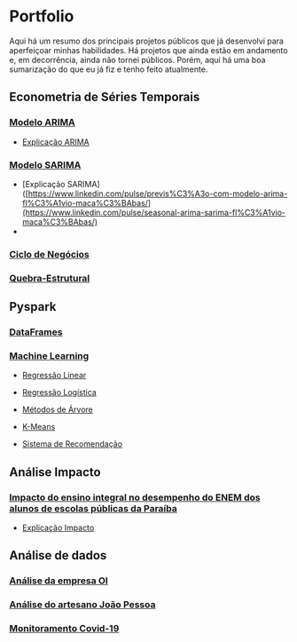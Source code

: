 # Portfolio

Aqui há um resumo dos principais projetos públicos que já desenvolvi para aperfeiçoar minhas habilidades. Há projetos que ainda estão em andamento e, em decorrência, ainda não tornei públicos. Porém, aqui há uma boa sumarização do que eu já fiz e tenho feito atualmente.


## Econometria de Séries Temporais

  ### [Modelo ARIMA](https://github.com/FlavioMacaubas/Portfolio/blob/master/series-temporal/Arima.Rmd)
  
   * [Explicação ARIMA](https://www.linkedin.com/pulse/previs%C3%A3o-com-modelo-arima-fl%C3%A1vio-maca%C3%BAbas/)

  ### [Modelo SARIMA](https://github.com/FlavioMacaubas/Portfolio/blob/master/series-temporal/SARIMA.Rmd)
  
   * [Explicação SARIMA]([https://www.linkedin.com/pulse/previs%C3%A3o-com-modelo-arima-fl%C3%A1vio-maca%C3%BAbas/](https://www.linkedin.com/pulse/seasonal-arima-sarima-fl%C3%A1vio-maca%C3%BAbas/)
   * 
  ### [Ciclo de Negócios](https://github.com/FlavioMacaubas/Portfolio/blob/master/series-temporal/Business-Cycle.Rmd)
  ### [Quebra-Estrutural](https://github.com/FlavioMacaubas/Portfolio/blob/master/series-temporal/Quebra-Estrutural.Rmd)
  
## Pyspark

  ### [DataFrames](https://github.com/FlavioMacaubas/Portfolio/tree/master/pyspark/spark-df)
  ### [Machine Learning](https://github.com/FlavioMacaubas/Portfolio/tree/master/pyspark/spark-ml)
  
   * [Regressão Linear](https://github.com/FlavioMacaubas/Portfolio/tree/master/pyspark/spark-ml/linear-regression)
    
   * [Regressão Logística](https://github.com/FlavioMacaubas/Portfolio/tree/master/pyspark/spark-ml/logistic-regression)
    
   * [Métodos de Árvore](https://github.com/FlavioMacaubas/Portfolio/tree/master/pyspark/spark-ml/tree-methods)
    
   * [K-Means](https://github.com/FlavioMacaubas/Portfolio/tree/master/pyspark/spark-ml/k-means)
    
   * [Sistema de Recomendação](https://github.com/FlavioMacaubas/Portfolio/tree/master/pyspark/spark-ml/recomendation-system)
  
## Análise Impacto

  ### [Impacto do ensino integral no desempenho do ENEM dos alunos de escolas públicas da Paraíba](https://github.com/FlavioMacaubas/Portfolio/tree/master/impacto-ensino-integral-pb)
  
  * [Explicação Impacto](https://www.linkedin.com/pulse/impacto-do-ensino-integral-na-para%C3%ADba-diff-fl%C3%A1vio-maca%C3%BAbas/)
    
## Análise de dados

  ### [Análise da empresa OI](https://github.com/FlavioMacaubas/Portfolio/blob/master/analise-sentimento-empresa-oi/sentimento_oi.ipynb)
  ### [Análise do artesano João Pessoa](https://github.com/FlavioMacaubas/Portfolio/tree/master/artesanato-pb)
  ### [Monitoramento Covid-19](https://github.com/FlavioMacaubas/Portfolio/tree/master/Covid-19)
  
